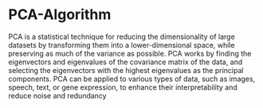 # PCA-Algorithm
PCA is a statistical technique for reducing the dimensionality of large datasets by transforming them into a lower-dimensional space, while preserving as much of the variance as possible. PCA works by finding the eigenvectors and eigenvalues of the covariance matrix of the data, and selecting the eigenvectors with the highest eigenvalues as the principal components. PCA can be applied to various types of data, such as images, speech, text, or gene expression, to enhance their interpretability and reduce noise and redundancy
